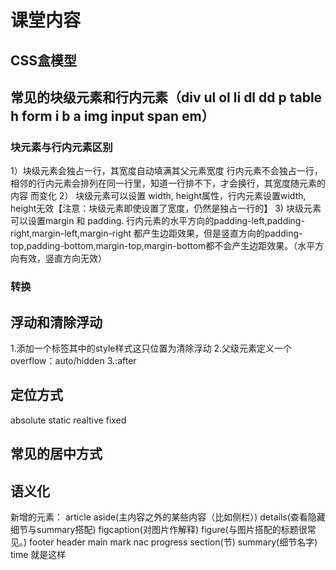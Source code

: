 # 课堂内容

## CSS盒模型

## 常见的块级元素和行内元素（div ul ol li dl dd p table h form   i b a img input span em）
### 块元素与行内元素区别
1）块级元素会独占一行，其宽度自动填满其父元素宽度
行内元素不会独占一行，相邻的行内元素会排列在同一行里，知道一行排不下，才会换行，其宽度随元素的内容         而变化
2） 块级元素可以设置 width, height属性，行内元素设置width,  height无效【注意：块级元素即使设置了宽度，仍然是独占一行的】
3) 块级元素可以设置margin 和 padding.  行内元素的水平方向的padding-left,padding-right,margin-left,margin-right 都产生边距效果，但是竖直方向的padding-top,padding-bottom,margin-top,margin-bottom都不会产生边距效果。（水平方向有效，竖直方向无效）
### 转换

## 浮动和清除浮动
1.添加一个标签其中的style样式这只位置为清除浮动
2.父级元素定义一个overflow：auto/hidden
3.:after

## 定位方式
absolute static realtive fixed 

## 常见的居中方式

## 语义化
新增的元素：
article aside(主内容之外的某些内容（比如侧栏）) details(查看隐藏细节与summary搭配) figcaption(对图片作解释) figure(与图片搭配的标题很常见。) footer header main mark nac progress section(节) summary(细节名字) time 就是这样
